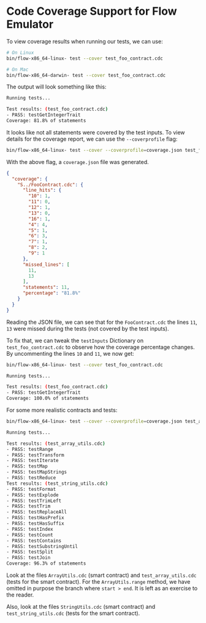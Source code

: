 # Code Coverage Support for Flow Emulator

To view coverage results when running our tests, we can use:

```bash
# On Linux
bin/flow-x86_64-linux- test --cover test_foo_contract.cdc

# On Mac
bin/flow-x86_64-darwin- test --cover test_foo_contract.cdc
```

The output will look something like this:

```bash
Running tests...

Test results: (test_foo_contract.cdc)
- PASS: testGetIntegerTrait
Coverage: 81.8% of statements
```

It looks like not all statements were covered by the test inputs. To view details for the coverage report,
we can use the `--coverprofile` flag:

```bash
bin/flow-x86_64-linux- test --cover --coverprofile=coverage.json test_foo_contract.cdc
```

With the above flag, a `coverage.json` file was generated.

```json
{
  "coverage": {
    "S../FooContract.cdc": {
      "line_hits": {
        "10": 1,
        "11": 0,
        "12": 1,
        "13": 0,
        "16": 1,
        "4": 4,
        "5": 1,
        "6": 3,
        "7": 1,
        "8": 2,
        "9": 1
      },
      "missed_lines": [
        11,
        13
      ],
      "statements": 11,
      "percentage": "81.8%"
    }
  }
}
```

Reading the JSON file, we can see that for the `FooContract.cdc` the lines `11`, `13` were missed during the tests (not covered by the test inputs).

To fix that, we can tweak the `testInputs` Dictionary on `test_foo_contract.cdc` to observe how the coverage percentage changes. By uncommenting the lines `10` and `11`, we now get:

```bash
bin/flow-x86_64-linux- test --cover test_foo_contract.cdc

Running tests...

Test results: (test_foo_contract.cdc)
- PASS: testGetIntegerTrait
Coverage: 100.0% of statements
```

For some more realistic contracts and tests:

```bash
bin/flow-x86_64-linux- test --cover --coverprofile=coverage.json test_array_utils.cdc test_string_utils.cdc

Running tests...

Test results: (test_array_utils.cdc)
- PASS: testRange
- PASS: testTransform
- PASS: testIterate
- PASS: testMap
- PASS: testMapStrings
- PASS: testReduce
Test results: (test_string_utils.cdc)
- PASS: testFormat
- PASS: testExplode
- PASS: testTrimLeft
- PASS: testTrim
- PASS: testReplaceAll
- PASS: testHasPrefix
- PASS: testHasSuffix
- PASS: testIndex
- PASS: testCount
- PASS: testContains
- PASS: testSubstringUntil
- PASS: testSplit
- PASS: testJoin
Coverage: 96.3% of statements
```

Look at the files `ArrayUtils.cdc` (smart contract) and `test_array_utils.cdc` (tests for the smart contract). For the `ArrayUtils.range` method, we have omitted in purpose the branch where `start > end`. It is left as an exercise to the reader.

Also, look at the files `StringUtils.cdc` (smart contract) and `test_string_utils.cdc` (tests for the smart contract).
